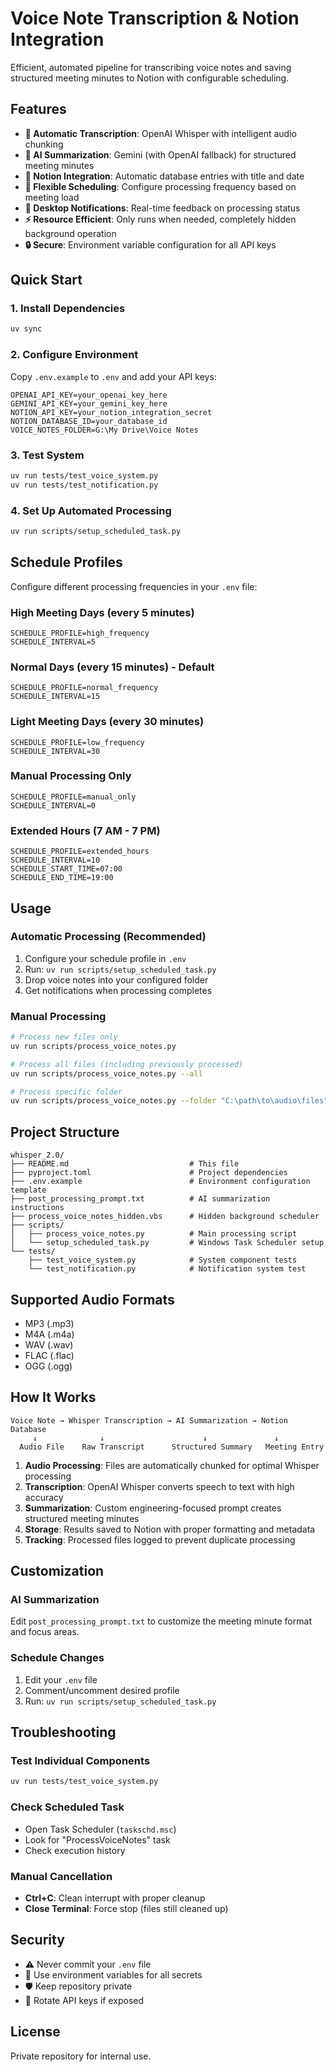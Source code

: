 # Voice Note Transcription & Notion Integration

Efficient, automated pipeline for transcribing voice notes and saving structured meeting minutes to Notion with configurable scheduling.

## Features

- **🎤 Automatic Transcription**: OpenAI Whisper with intelligent audio chunking
- **🤖 AI Summarization**: Gemini (with OpenAI fallback) for structured meeting minutes
- **📝 Notion Integration**: Automatic database entries with title and date
- **📅 Flexible Scheduling**: Configure processing frequency based on meeting load
- **🔔 Desktop Notifications**: Real-time feedback on processing status
- **⚡ Resource Efficient**: Only runs when needed, completely hidden background operation
- **🔒 Secure**: Environment variable configuration for all API keys

## Quick Start

### 1. Install Dependencies
```bash
uv sync
```

### 2. Configure Environment
Copy `.env.example` to `.env` and add your API keys:
```env
OPENAI_API_KEY=your_openai_key_here
GEMINI_API_KEY=your_gemini_key_here
NOTION_API_KEY=your_notion_integration_secret
NOTION_DATABASE_ID=your_database_id
VOICE_NOTES_FOLDER=G:\My Drive\Voice Notes
```

### 3. Test System
```bash
uv run tests/test_voice_system.py
uv run tests/test_notification.py
```

### 4. Set Up Automated Processing
```bash
uv run scripts/setup_scheduled_task.py
```

## Schedule Profiles

Configure different processing frequencies in your `.env` file:

### High Meeting Days (every 5 minutes)
```env
SCHEDULE_PROFILE=high_frequency
SCHEDULE_INTERVAL=5
```

### Normal Days (every 15 minutes) - Default
```env
SCHEDULE_PROFILE=normal_frequency
SCHEDULE_INTERVAL=15
```

### Light Meeting Days (every 30 minutes)
```env
SCHEDULE_PROFILE=low_frequency
SCHEDULE_INTERVAL=30
```

### Manual Processing Only
```env
SCHEDULE_PROFILE=manual_only
SCHEDULE_INTERVAL=0
```

### Extended Hours (7 AM - 7 PM)
```env
SCHEDULE_PROFILE=extended_hours
SCHEDULE_INTERVAL=10
SCHEDULE_START_TIME=07:00
SCHEDULE_END_TIME=19:00
```

## Usage

### Automatic Processing (Recommended)
1. Configure your schedule profile in `.env`
2. Run: `uv run scripts/setup_scheduled_task.py`
3. Drop voice notes into your configured folder
4. Get notifications when processing completes

### Manual Processing
```bash
# Process new files only
uv run scripts/process_voice_notes.py

# Process all files (including previously processed)
uv run scripts/process_voice_notes.py --all

# Process specific folder
uv run scripts/process_voice_notes.py --folder "C:\path\to\audio\files"
```

## Project Structure

```
whisper_2.0/
├── README.md                           # This file
├── pyproject.toml                      # Project dependencies
├── .env.example                        # Environment configuration template
├── post_processing_prompt.txt          # AI summarization instructions
├── process_voice_notes_hidden.vbs      # Hidden background scheduler
├── scripts/
│   ├── process_voice_notes.py          # Main processing script
│   └── setup_scheduled_task.py         # Windows Task Scheduler setup
└── tests/
    ├── test_voice_system.py            # System component tests
    └── test_notification.py            # Notification system test
```

## Supported Audio Formats

- MP3 (.mp3)
- M4A (.m4a) 
- WAV (.wav)
- FLAC (.flac)
- OGG (.ogg)

## How It Works

```
Voice Note → Whisper Transcription → AI Summarization → Notion Database
     ↓              ↓                      ↓               ↓
  Audio File    Raw Transcript      Structured Summary   Meeting Entry
```

1. **Audio Processing**: Files are automatically chunked for optimal Whisper processing
2. **Transcription**: OpenAI Whisper converts speech to text with high accuracy
3. **Summarization**: Custom engineering-focused prompt creates structured meeting minutes
4. **Storage**: Results saved to Notion with proper formatting and metadata
5. **Tracking**: Processed files logged to prevent duplicate processing

## Customization

### AI Summarization
Edit `post_processing_prompt.txt` to customize the meeting minute format and focus areas.

### Schedule Changes
1. Edit your `.env` file
2. Comment/uncomment desired profile
3. Run: `uv run scripts/setup_scheduled_task.py`

## Troubleshooting

### Test Individual Components
```bash
uv run tests/test_voice_system.py
```

### Check Scheduled Task
- Open Task Scheduler (`taskschd.msc`)
- Look for "ProcessVoiceNotes" task
- Check execution history

### Manual Cancellation
- **Ctrl+C**: Clean interrupt with proper cleanup
- **Close Terminal**: Force stop (files still cleaned up)

## Security

- ⚠️ Never commit your `.env` file
- 🔐 Use environment variables for all secrets
- 🛡️ Keep repository private
- 🔄 Rotate API keys if exposed

## License

Private repository for internal use.
